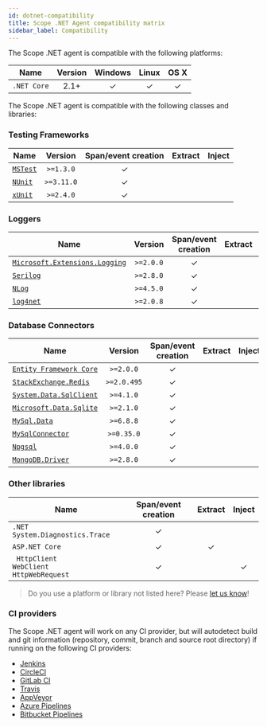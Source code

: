 ```yaml
---
id: dotnet-compatibility
title: Scope .NET Agent compatibility matrix
sidebar_label: Compatibility
---
```



The Scope .NET agent is compatible with the following platforms:

| Name        | Version | Windows | Linux | OS X |
|-------------|:-------:|:-------:|:-----:|:----:|
| `.NET Core` |   2.1+  |    ✓    |   ✓   |   ✓  |

The Scope .NET agent is compatible with the following classes and libraries:

### Testing Frameworks

Name                                                             |   Version   | Span/event creation | Extract | Inject |
-----------------------------------------------------------------|:-----------:|:-------------------:|:-------:|:------:|
[`MSTest`](https://www.nuget.org/packages/MSTest.TestFramework/) | `>=1.3.0`   |          ✓          |         |        |
[`NUnit`](https://www.nuget.org/packages/NUnit/)                 | `>=3.11.0`  |          ✓          |         |        |
[`xUnit`](https://www.nuget.org/packages/xunit/)                 | `>=2.4.0`   |          ✓          |         |        |

### Loggers

Name                                                                                          |  Version  | Span/event creation | Extract | Inject |
----------------------------------------------------------------------------------------------|:---------:|:-------------------:|:-------:|:------:|
[`Microsoft.Extensions.Logging`](https://www.nuget.org/packages/Microsoft.Extensions.Logging) | `>=2.0.0` |           ✓         |         |        |
[`Serilog`](https://www.nuget.org/packages/Serilog/)                                          | `>=2.8.0` |           ✓         |         |        |
[`NLog`](https://www.nuget.org/packages/NLog/)                                                | `>=4.5.0` |           ✓         |         |        |
[`log4net`](https://www.nuget.org/packages/log4net/)                                          | `>=2.0.8` |           ✓         |         |        |

### Database Connectors

Name                                                                                     |   Version   | Span/event creation | Extract | Inject |
-----------------------------------------------------------------------------------------|:-----------:|:-------------------:|:-------:|:------:|
[`Entity Framework Core`](https://www.nuget.org/packages/Microsoft.EntityFrameworkCore/) | `>=2.0.0`   |           ✓         |         |        |
[`StackExchange.Redis`](https://www.nuget.org/packages/StackExchange.Redis/)             | `>=2.0.495` |           ✓         |         |        |
[`System.Data.SqlClient`](https://www.nuget.org/packages/System.Data.SqlClient/)         | `>=4.1.0`   |           ✓         |         |        |
[`Microsoft.Data.Sqlite`](https://www.nuget.org/packages/Microsoft.Data.SQLite/2.1.0/)   | `>=2.1.0`   |           ✓         |         |        |
[`MySql.Data`](https://www.nuget.org/packages/MySql.Data/)                               | `>=6.8.8`   |           ✓         |         |        |
[`MySqlConnector`](https://www.nuget.org/packages/MySqlConnector/)                       | `>=0.35.0`  |           ✓         |         |        |
[`Npgsql`](https://www.nuget.org/packages/Npgsql/)                                       | `>=4.0.0`   |           ✓         |         |        |
[`MongoDB.Driver`](https://www.nuget.org/packages/MongoDB.Driver/2.8.0)                  | `>=2.8.0`   |           ✓         |         |        |

### Other libraries

Name                                               | Span/event creation | Extract | Inject |
---------------------------------------------------|:-------------------:|:-------:|:------:|
`.NET System.Diagnostics.Trace`                    |          ✓          |         |        |
`ASP.NET Core`                                     |          ✓          |    ✓    |        |
` HttpClient`<br/>`WebClient`<br/>`HttpWebRequest` |          ✓          |         |    ✓   |


> Do you use a platform or library not listed here? Please [let us know](https://home.undefinedlabs.com/goto/support)!


### CI providers

The Scope .NET agent will work on any CI provider, but will autodetect build and git information 
(repository, commit, branch and source root directory) if running on the following CI providers:

* [Jenkins](https://jenkins.io/)
* [CircleCI](https://circleci.com/)
* [GitLab CI](https://docs.gitlab.com/ee/ci/)
* [Travis](https://travis-ci.org/)
* [AppVeyor](https://www.appveyor.com/)
* [Azure Pipelines](https://azure.microsoft.com/en-us/services/devops/pipelines/)
* [Bitbucket Pipelines](https://bitbucket.org/product/features/pipelines)
